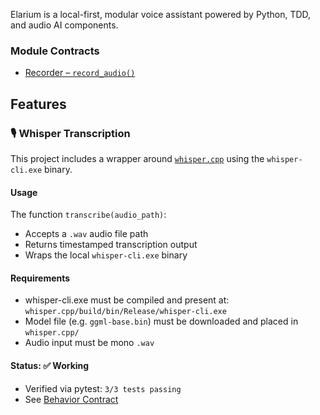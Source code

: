 Elarium is a local-first, modular voice assistant powered by Python, TDD, and audio AI components.


### Module Contracts
- [Recorder – `record_audio()`](docs/record_audio_behavior_contract.md)

## Features

### 🎙️ Whisper Transcription

This project includes a wrapper around [`whisper.cpp`](https://github.com/ggerganov/whisper.cpp) using the `whisper-cli.exe` binary.

#### Usage
The function `transcribe(audio_path)`:
- Accepts a `.wav` audio file path
- Returns timestamped transcription output
- Wraps the local `whisper-cli.exe` binary

#### Requirements
- whisper-cli.exe must be compiled and present at:  
  `whisper.cpp/build/bin/Release/whisper-cli.exe`
- Model file (e.g. `ggml-base.bin`) must be downloaded and placed in `whisper.cpp/`
- Audio input must be mono `.wav`

#### Status: ✅ Working
- Verified via pytest: `3/3 tests passing`
- See [Behavior Contract](docs/transcribe_whisper_contract.md)